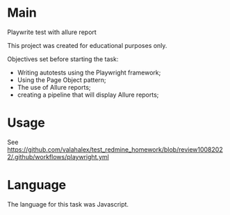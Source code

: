 # Main
Playwrite test with allure report

This project was created for educational purposes only. 

Objectives set before starting the task:
- Writing autotests using the Playwright framework;
- Using the Page Object pattern;
- The use of Allure reports;
- creating a pipeline that will display Allure reports;

# Usage
See https://github.com/valahalex/test_redmine_homework/blob/review10082022/.github/workflows/playwright.yml

# Language
The language for this task was Javascript.
